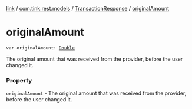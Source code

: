 [link](../../index.md) / [com.tink.rest.models](../index.md) / [TransactionResponse](index.md) / [originalAmount](./original-amount.md)

# originalAmount

`var originalAmount: `[`Double`](https://kotlinlang.org/api/latest/jvm/stdlib/kotlin/-double/index.html)

The original amount that was received from the provider, before the user changed it.

### Property

`originalAmount` - The original amount that was received from the provider, before the user changed it.